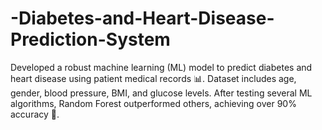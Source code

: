 # -Diabetes-and-Heart-Disease-Prediction-System
Developed a robust machine learning (ML) model to predict diabetes and heart disease using patient medical records 📊. Dataset includes age, gender, blood pressure, BMI, and glucose levels. After testing several ML algorithms, Random Forest outperformed others, achieving over 90% accuracy 🎯. 
